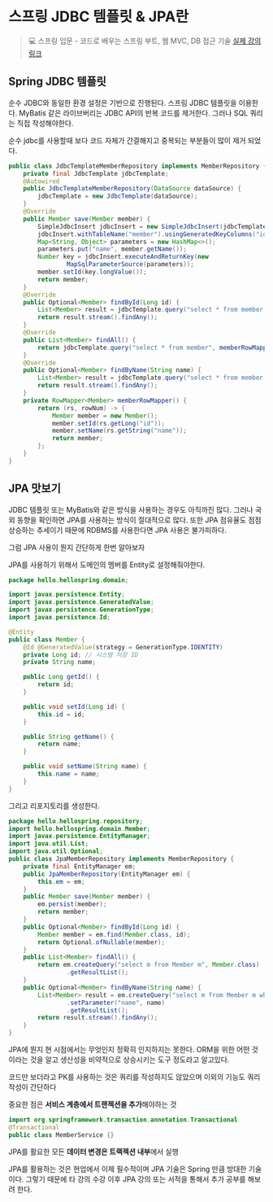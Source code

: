
# 스프링 JDBC 템플릿 & JPA란

> 💻 스프링 입문 - 코드로 배우는 스프링 부트, 웹 MVC, DB 접근 기술
[실제 강의 링크](https://www.inflearn.com/course/%EC%8A%A4%ED%94%84%EB%A7%81-%EC%9E%85%EB%AC%B8-%EC%8A%A4%ED%94%84%EB%A7%81%EB%B6%80%ED%8A%B8)

## Spring JDBC 템플릿

순수 JDBC와 동일한 환경 설정은 기반으로 진행된다.
스프링 JDBC 템플릿을 이용한다.
MyBatis 같은 라이브버리는 JDBC API의 반복 코드를 제거한다.
그러나 SQL 쿼리는 직접 작성해야한다.

순수 jdbc를 사용할때 보다 코드 자체가 간결해지고 중복되는 부분들이 많이 제거 되었다.
```java
public class JdbcTemplateMemberRepository implements MemberRepository {
    private final JdbcTemplate jdbcTemplate;
    @Autowired
    public JdbcTemplateMemberRepository(DataSource dataSource) {
        jdbcTemplate = new JdbcTemplate(dataSource);
    }
    @Override
    public Member save(Member member) {
        SimpleJdbcInsert jdbcInsert = new SimpleJdbcInsert(jdbcTemplate);
        jdbcInsert.withTableName("member").usingGeneratedKeyColumns("id");
        Map<String, Object> parameters = new HashMap<>();
        parameters.put("name", member.getName());
        Number key = jdbcInsert.executeAndReturnKey(new
                MapSqlParameterSource(parameters));
        member.setId(key.longValue());
        return member;
    }
    @Override
    public Optional<Member> findById(Long id) {
        List<Member> result = jdbcTemplate.query("select * from member where id = ?", memberRowMapper(), id);
        return result.stream().findAny();
    }
    @Override
    public List<Member> findAll() {
        return jdbcTemplate.query("select * from member", memberRowMapper());
    }
    @Override
    public Optional<Member> findByName(String name) {
        List<Member> result = jdbcTemplate.query("select * from member where name = ?", memberRowMapper(), name);
        return result.stream().findAny();
    }
    private RowMapper<Member> memberRowMapper() {
        return (rs, rowNum) -> {
            Member member = new Member();
            member.setId(rs.getLong("id"));
            member.setName(rs.getString("name"));
            return member;
        };
    }
}

```

## JPA 맛보기
JDBC 템플릿 또는 MyBatis와 같은 방식을 사용하는 경우도 아직까진 많다.
그러나 국외 동향을 확인하면 JPA를 사용하는 방식이 절대적으로 많다.
또한 JPA 점유율도 점점 상승하는 추세이기 때문에 RDBMS를 사용한다면 JPA 사용은 불가피하다.

그럼 JPA 사용이 뭔지 간단하게 한번 알아보자

JPA를 사용하기 위해서 도메인의 멤버를 Entity로 설정해줘야한다.

```java
package hello.hellospring.domain;

import javax.persistence.Entity;
import javax.persistence.GeneratedValue;
import javax.persistence.GenerationType;
import javax.persistence.Id;

@Entity
public class Member {
    @Id @GeneratedValue(strategy = GenerationType.IDENTITY)
    private Long id; // 시스템 저장 ID
    private String name;

    public Long getId() {
        return id;
    }

    public void setId(Long id) {
        this.id = id;
    }

    public String getName() {
        return name;
    }

    public void setName(String name) {
        this.name = name;
    }
}
```

그리고 리포지토리를 생성한다.

```java
package hello.hellospring.repository;
import hello.hellospring.domain.Member;
import javax.persistence.EntityManager;
import java.util.List;
import java.util.Optional;
public class JpaMemberRepository implements MemberRepository {
    private final EntityManager em;
    public JpaMemberRepository(EntityManager em) {
        this.em = em;
    }
    public Member save(Member member) {
        em.persist(member);
        return member;
    }
    public Optional<Member> findById(Long id) {
        Member member = em.find(Member.class, id);
        return Optional.ofNullable(member);
    }
    public List<Member> findAll() {
        return em.createQuery("select m from Member m", Member.class)
                .getResultList();
    }
    public Optional<Member> findByName(String name) {
        List<Member> result = em.createQuery("select m from Member m where m.name = :name", Member.class)
                .setParameter("name", name)
                .getResultList();
        return result.stream().findAny();
    }
}
```

JPA에 뭔지 현 시점에서는 무엇인지 정확히 인지하지는 못한다.
ORM을 위한 어떤 것이라는 것을 알고 생산성을 비약적으로 상승시키는 도구 정도라고 알고있다.

코드만 보더라고 PK를 사용하는 것은 쿼리를 작성하지도 않았으며 이외의 기능도 쿼리 작성이 간단하다

중요한 점은 **서비스 계층에서 트랜젝션을 추가**해야하는 것

```java
import org.springframework.transaction.annotation.Transactional
@Transactional
public class MemberService {}
```

JPA를 활요한 모든 **데이터 변경은 트랙젝션 내부**에서 실행

JPA를 활용하는 것은 현업에서 이제 필수적이며 JPA 기술은 Spring 만큼 방대한 기술이다.
그렇기 때문에 타 강의 수강 이후 JPA 강의 또는 서적을 통해서 추가 공부를 해보려 한다.